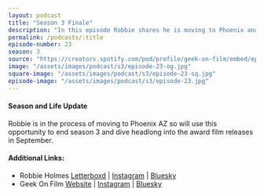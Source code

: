 ```yaml
---
layout: podcast
title: "Season 3 Finale"
description: "In this episode Robbie shares he is moving to Phoenix and will return to kickoff season 4 in September."
permalink: /podcasts/:title
episode-number: 23
season: 3
source: "https://creators.spotify.com/pod/profile/geek-on-film/embed/episodes/S3-E23---Season-Finale-e36sgvt"
image: "/assets/images/podcast/s3/episode-23-og.jpg"
square-image: "/assets/images/podcast/s3/episode-23-sq.jpg"
episode-image: "/assets/images/podcast/s3/episode-23.jpg"
---
```

<section>
  <h4>Season and Life Update</h4>
    <p>Robbie is in the process of moving to Phoenix AZ so will use this opportunity to end season 3 and dive headlong into the award film releases in September.</p>
</section>
<section>
  <h4>Additional Links:</h4>
  <ul>
    <li>Robbie Holmes <a href="https://letterboxd.com/robbiethegeek/" rel="ugc noopener noreferrer" target="_blank">Letterboxd</a> | <a href="https://www.instagram.com/robbiethegeek/" rel="ugc noopener noreferrer" target="_blank">Instagram</a> | <a href="https://bsky.app/profile/robbiethegeek.bsky.social" rel="ugc noopener noreferrer" target="_blank">Bluesky</a></li>
    <li>Geek On Film <a href="https://geekonfilm.com/" rel="ugc noopener noreferrer" target="_blank">Website</a> | <a href="https://www.instagram.com/geekonfilmcom/" rel="ugc noopener noreferrer" target="_blank">Instagram</a> | <a href="https://bsky.app/profile/geekonfilm.bsky.social" rel="ugc noopener noreferrer" target="_blank">Bluesky</a></li>
  </ul>
</section>


